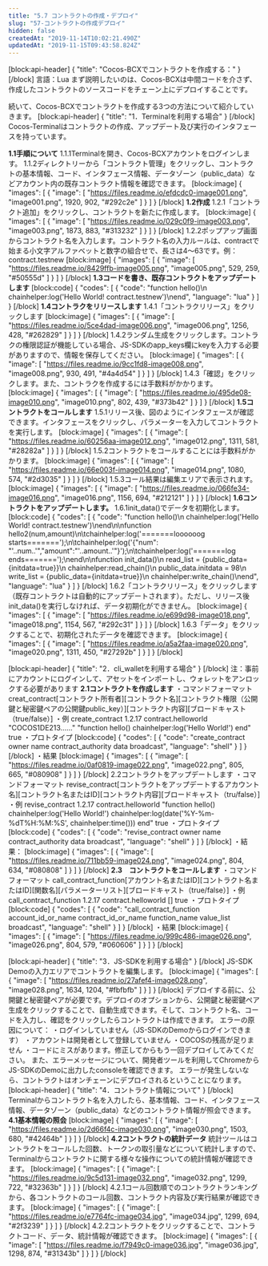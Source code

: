 ```yaml
---
title: "5.7 コントラクトの作成・デプロイ"
slug: "57-コントラクトの作成デプロイ"
hidden: false
createdAt: "2019-11-14T10:02:21.490Z"
updatedAt: "2019-11-15T09:43:58.824Z"
---
```

[block:api-header]
{
  "title": "Cocos-BCXでコントラクトを作成する："
}
[/block]
言語：Lua
まず説明したいのは、Cocos-BCXは中間コードを介さず、作成したコントラクトのソースコードをチェーン上にデプロイすることです。

続いて、Cocos-BCXでコントラクトを作成する3つの方法について紹介していきます。
[block:api-header]
{
  "title": "1．Terminalを利用する場合"
}
[/block]
Cocos-Terminalはコントラクトの作成、アップデート及び実行のインタフェースを持っています。

**1.1手順について**
1.1.1Terminalを開き、Cocos-BCXアカウントをログインします。
1.1.2ディレクトリーから「コントラクト管理」をクリックし、コントラクトの基本情報、コード、インタフェース情報、データゾーン（public_data）などアカウント内の既存コントラクト情報を確認できます。
[block:image]
{
  "images": [
    {
      "image": [
        "https://files.readme.io/efdcdc0-image001.png",
        "image001.png",
        1920,
        902,
        "#292c2e"
      ]
    }
  ]
}
[/block]
**1.2作成**
1.2.1「コントラクト追加」をクリックし、コントラクトを新たに作成します。
[block:image]
{
  "images": [
    {
      "image": [
        "https://files.readme.io/029c0f9-image003.png",
        "image003.png",
        1873,
        883,
        "#313232"
      ]
    }
  ]
}
[/block]
1.2.2ポップアップ画面からコントラクト名を入力します。コントラクト名の入力ルールは、contractで始まる小文字アルファベットと数字の組合せで、長さは4～63です。例：contract.testnew
[block:image]
{
  "images": [
    {
      "image": [
        "https://files.readme.io/8429ffb-image005.png",
        "image005.png",
        529,
        259,
        "#50555d"
      ]
    }
  ]
}
[/block]
**1.3コードを書き、既存コントラクトをアップデートします** 
[block:code]
{
  "codes": [
    {
      "code": "function hello()\n    chainhelper:log('Hello World! contract.testnew')\nend",
      "language": "lua"
    }
  ]
}
[/block]
**1.4コントラクをリリースします**
1.4.1「コントラクリリース」をクリックします
[block:image]
{
  "images": [
    {
      "image": [
        "https://files.readme.io/5ce4dad-image006.png",
        "image006.png",
        1256,
        428,
        "#262829"
      ]
    }
  ]
}
[/block]
1.4.2ランダム生成をクリックします。コントラクの権限認証が機能している場合、JS-SDKのapp_keys欄にkeyを入力する必要がありますので、情報を保存してください。
[block:image]
{
  "images": [
    {
      "image": [
        "https://files.readme.io/9cc1fd8-image008.png",
        "image008.png",
        930,
        491,
        "#4a4d54"
      ]
    }
  ]
}
[/block]
1.4.3「確認」をクリックします。また、コントラクを作成するには手数料がかかります。
[block:image]
{
  "images": [
    {
      "image": [
        "https://files.readme.io/495de08-image010.png",
        "image010.png",
        802,
        439,
        "#373b42"
      ]
    }
  ]
}
[/block]
**1.5コントラクトをコールします**
1.5.1リリース後、図のようにインタフェースが確認できます。インタフェースをクリックし、パラメーターを入力してコントラクトを実行します。
[block:image]
{
  "images": [
    {
      "image": [
        "https://files.readme.io/60256aa-image012.png",
        "image012.png",
        1311,
        581,
        "#28282a"
      ]
    }
  ]
}
[/block]
1.5.2コントラクトをコールすることには手数料がかかります。
[block:image]
{
  "images": [
    {
      "image": [
        "https://files.readme.io/66e003f-image014.png",
        "image014.png",
        1080,
        574,
        "#2d3035"
      ]
    }
  ]
}
[/block]
1.5.3コール結果は編集エリアで表示されます。
[block:image]
{
  "images": [
    {
      "image": [
        "https://files.readme.io/066fe34-image016.png",
        "image016.png",
        1156,
        694,
        "#212121"
      ]
    }
  ]
}
[/block]
**1.6コントラクトをアップデートします。**
1.6.1init_data()でデータを初期化します。
[block:code]
{
  "codes": [
    {
      "code": "function hello()\n    chainhelper:log('Hello World! contract.testnew')\nend\n\nfunction hello2(num,amount)\n\tchainhelper:log('=======loooooog starts=======');\n\tchainhelper:log('{\"num\": \"'..num..'\",\"amount\":\"'..amount..'\"}');\n\tchainhelper:log('=======log ends=======');\nend\n\nfunction init_data()\n    read_list = {public_data={initdata=true}}\n    chainhelper:read_chain()\n    public_data.initdata  = 98\n    write_list = {public_data={initdata=true}}\n    chainhelper:write_chain()\nend",
      "language": "lua"
    }
  ]
}
[/block]
1.6.2「コントラクリリース」をクリックします（既存コントラクトは自動的にアップデートされます）。ただし、リリース後init_data()を実行しなければ、データ初期化ができません。
[block:image]
{
  "images": [
    {
      "image": [
        "https://files.readme.io/e699d98-image018.png",
        "image018.png",
        1154,
        567,
        "#292c31"
      ]
    }
  ]
}
[/block]
1.6.3「データ」をクリックすることで、初期化されたデータを確認できます。
[block:image]
{
  "images": [
    {
      "image": [
        "https://files.readme.io/a5a2faa-image020.png",
        "image020.png",
        1311,
        450,
        "#27292b"
      ]
    }
  ]
}
[/block]

[block:api-header]
{
  "title": "2．cli_walletを利用する場合"
}
[/block]
注：事前にアカウントにログインして、アセットをインポートし、ウォレットをアンロックする必要があります
**2.1コントラクトを作成します**
・コマンドフォーマット
creat_contract[コントラクト所有者][コントラクト名][コントラクト権限（公開鍵と秘密鍵ペアの公開鍵public_key）][コントラクト内容][ブロードキャスト（true/false）]
・例
create_contract 1.2.17 contract.helloworld "COCOS1DE213......" "function hello() chainhelper:log('Hello World!') end" true
・プロトタイプ
[block:code]
{
  "codes": [
    {
      "code": "create_contract owner name contract_authority data broadcast",
      "language": "shell"
    }
  ]
}
[/block]
・結果
[block:image]
{
  "images": [
    {
      "image": [
        "https://files.readme.io/0af0819-image022.png",
        "image022.png",
        805,
        665,
        "#080908"
      ]
    }
  ]
}
[/block]
2.2コントラクトをアップデートします
・コマンドフォーマット
revise_contract[コントラクトをアップデートするアカウント名][コントラクト名またはID][コントラクト内容][ブロードキャスト（tru/false）]
・例
revise_contract 1.2.17 contract.helloworld "function hello() chainhelper:log('Hello World!') chainhelper:log(date('%Y-%m-%dT%H:%M:%S', chainhelper:time())) end" true
・プロトタイプ
[block:code]
{
  "codes": [
    {
      "code": "revise_contract owner name contract_authority data broadcast",
      "language": "shell"
    }
  ]
}
[/block]
・結果：
[block:image]
{
  "images": [
    {
      "image": [
        "https://files.readme.io/711bb59-image024.png",
        "image024.png",
        804,
        634,
        "#080808"
      ]
    }
  ]
}
[/block]
**2.3　コントラクトをコールします**
・コマンドフォーマット
call_contract_function[アカウント名またはID][コントラクト名またはID][関数名][パラメーターリスト][ブロードキャスト（true/false）]
・例
call_contract_function 1.2.17 contract.helloworld [] true
・プロトタイプ
[block:code]
{
  "codes": [
    {
      "code": "call_contract_function account_id_or_name contract_id_or_name function_name value_list broadcast",
      "language": "shell"
    }
  ]
}
[/block]
・結果
[block:image]
{
  "images": [
    {
      "image": [
        "https://files.readme.io/999c486-image026.png",
        "image026.png",
        804,
        579,
        "#060606"
      ]
    }
  ]
}
[/block]

[block:api-header]
{
  "title": "3．JS-SDKを利用する場合"
}
[/block]
JS-SDK　Demoの入力エリアでコントラクトを編集します。
[block:image]
{
  "images": [
    {
      "image": [
        "https://files.readme.io/27afef4-image028.png",
        "image028.png",
        1634,
        1204,
        "#fbfbfb"
      ]
    }
  ]
}
[/block]
デプロイする前に、公開鍵と秘密鍵ペアが必要です。デプロイのオプションから、公開鍵と秘密鍵ペア生成をクリックすることで、自動生成できます。そして、コントラクト名、コードを入力し、確認をクリックしたらコントラクトは作成できます。
エラーの原因について：
・ログインしていません（JS-SDKのDemoからログインできます）
・アカウントは開発者として登録していません
・COCOSの残高が足りません
・コードにミスがあります。修正してからもう一回デプロイしてみてください。
また、エラーメッセージについて、開発者ツールを利用してChromeからJS-SDKのDemoに出力したconsoleを確認できます。
エラーが発生しないなら、コントラクトはオンチェーンにデプロイされるということになります。
[block:api-header]
{
  "title": "4．コントラクト情報について"
}
[/block]
Terminalからコントラクト名を入力したら、基本情報、コード、インタフェース情報、データゾーン（public_data）などのコントラクト情報が照会できます。
**4.1基本情報の照会** 
[block:image]
{
  "images": [
    {
      "image": [
        "https://files.readme.io/2d66f4c-image030.png",
        "image030.png",
        1503,
        680,
        "#42464b"
      ]
    }
  ]
}
[/block]
**4.2コントラクトの統計データ**
統計ツールはコントラクトをコールした回数、トークンの取引量などについて統計しますので、Terminalからコントラクトに関する様々な操作についての統計情報が確認できます。
[block:image]
{
  "images": [
    {
      "image": [
        "https://files.readme.io/9c5d131-image032.png",
        "image032.png",
        1299,
        722,
        "#32363b"
      ]
    }
  ]
}
[/block]
4.2.1コール回数順でのコントラクトランキングから、各コントラクトのコール回数、コントラクト内容及び実行結果が確認できます。
[block:image]
{
  "images": [
    {
      "image": [
        "https://files.readme.io/e7764fc-image034.jpg",
        "image034.jpg",
        1299,
        694,
        "#2f3239"
      ]
    }
  ]
}
[/block]
4.2.2コントラクトをクリックすることで、コントラクトコード、データ、統計情報が確認できます。
[block:image]
{
  "images": [
    {
      "image": [
        "https://files.readme.io/f7949c0-image036.jpg",
        "image036.jpg",
        1298,
        874,
        "#31343b"
      ]
    }
  ]
}
[/block]